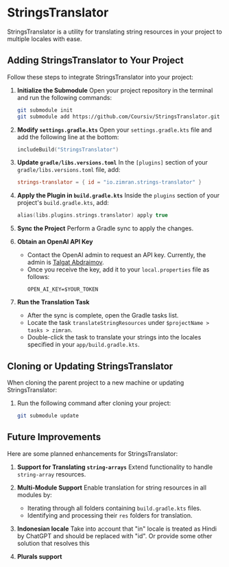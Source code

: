 # StringsTranslator

StringsTranslator is a utility for translating string resources in your project to multiple locales with ease.

## Adding StringsTranslator to Your Project

Follow these steps to integrate StringsTranslator into your project:

1. **Initialize the Submodule**
   Open your project repository in the terminal and run the following commands:
   ```bash
   git submodule init
   git submodule add https://github.com/Coursiv/StringsTranslator.git
   ```

2. **Modify `settings.gradle.kts`**
   Open your `settings.gradle.kts` file and add the following line at the bottom:
   ```kotlin
   includeBuild("StringsTranslator")
   ```

3. **Update `gradle/libs.versions.toml`**
   In the `[plugins]` section of your `gradle/libs.versions.toml` file, add:
   ```toml
   strings-translator = { id = "io.zimran.strings-translator" }
   ```

4. **Apply the Plugin in `build.gradle.kts`**
   Inside the `plugins` section of your project's `build.gradle.kts`, add:
   ```kotlin
   alias(libs.plugins.strings.translator) apply true
   ```

5. **Sync the Project**
   Perform a Gradle sync to apply the changes.

6. **Obtain an OpenAI API Key**
   - Contact the OpenAI admin to request an API key. Currently, the admin is [Talgat Abdraimov](https://github.com/talgat-abdraimov).
   - Once you receive the key, add it to your `local.properties` file as follows:
     ```properties
     OPEN_AI_KEY=$YOUR_TOKEN
     ```

7. **Run the Translation Task**
   - After the sync is complete, open the Gradle tasks list.
   - Locate the task `translateStringResources` under `$projectName > tasks > zimran`.
   - Double-click the task to translate your strings into the locales specified in your `app/build.gradle.kts`.

## Cloning or Updating StringsTranslator

When cloning the parent project to a new machine or updating StringsTranslator:
1. Run the following command after cloning your project:
   ```bash
   git submodule update
   ```

## Future Improvements

Here are some planned enhancements for StringsTranslator:

1. **Support for Translating `string-arrays`**
   Extend functionality to handle `string-array` resources.

2. **Multi-Module Support**
   Enable translation for string resources in all modules by:
   - Iterating through all folders containing `build.gradle.kts` files.
   - Identifying and processing their `res` folders for translation.
     
3. **Indonesian locale**
   Take into account that "in" locale is treated as Hindi by ChatGPT and should be replaced with "id". Or provide some other solution that resolves this

4. **Plurals support**


